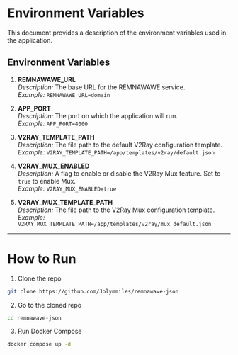 # Environment Variables

This document provides a description of the environment variables used in the application.

## Environment Variables

1. **REMNAWAWE_URL**  
   _Description:_ The base URL for the REMNAWAWE service.  
   _Example:_ `REMNAWAWE_URL=domain`

2. **APP_PORT**  
   _Description:_ The port on which the application will run.  
   _Example:_ `APP_PORT=4000`

3. **V2RAY_TEMPLATE_PATH**  
   _Description:_ The file path to the default V2Ray configuration template.  
   _Example:_ `V2RAY_TEMPLATE_PATH=/app/templates/v2ray/default.json`

4. **V2RAY_MUX_ENABLED**  
   _Description:_ A flag to enable or disable the V2Ray Mux feature. Set to `true` to enable Mux.  
   _Example:_ `V2RAY_MUX_ENABLED=true`

5. **V2RAY_MUX_TEMPLATE_PATH**  
   _Description:_ The file path to the V2Ray Mux configuration template.  
   _Example:_ `V2RAY_MUX_TEMPLATE_PATH=/app/templates/v2ray/mux_default.json`

---

# How to Run

1. Clone the repo
```bash
git clone https://github.com/Jolymmiles/remnawave-json
```

2. Go to the cloned repo
```bash
cd remnawave-json
```

3. Run Docker Compose
```bash
docker compose up -d
```

